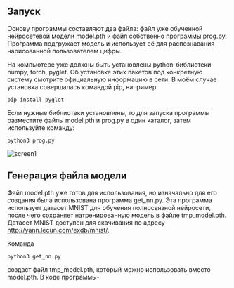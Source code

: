 ## Запуск
Основу программы составляют два файла: файл уже обученной нейросетевой модели model.pth и файл собственно программы prog.py. Программа подгружает модель и использует её для распознавания нарисованной пользователем цифры. 

На компьютере уже должны быть установлены python-библиотеки numpy, torch, pyglet. Об установке этих пакетов под конкретную систему смотрите официальную информацию в сети. В моём случае установка совершалась командой pip, например:
```
pip install pyglet
``` 
Если нужные библиотеки установлены, то для запуска программы разместите файлы model.pth и prog.py в один каталог, затем используйте команду:
```
python3 prog.py
```

![screen1](https://github.com/antgdnpr/mnist_digit_recognition/assets/154733297/7e7d5862-926c-4f37-9390-382f640fd1f1)

## Генерация файла модели
Файл model.pth уже готов для использования, но изначально для его создания была использована программа get_nn.py. Эта программа использует датасет MNIST для обучения полносвязной нейросети, после чего сохраняет натренированную модель в файле tmp_model.pth. 
Датасет MNIST доступен для скачивания по адресу http://yann.lecun.com/exdb/mnist/.



Команда
```
python3 get_nn.py
```
создаст файл tmp_model.pth, который можно использовать вместо model.pth. В коде программы-
